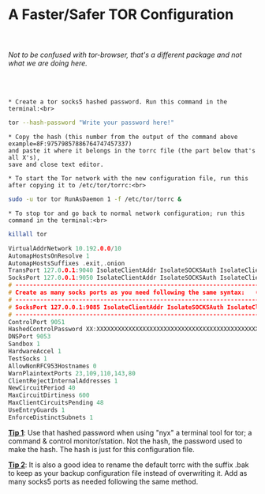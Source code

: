 <!-- markdownlint-disable -->
<h1>A Faster/Safer TOR Configuration</h1><br>

  <h6>Not to be confused with tor-browser, that's a different package and not what we are doing here.</h6><br>

    * Create a tor socks5 hashed password. Run this command in the terminal:<br>

  ```bash
  tor --hash-password "Write your password here!"
  ```

    * Copy the hash (this number from the output of the command above example=8F:97579857886764747457337)
    and paste it where it belongs in the torrc file (the part below that's all X's),
    save and close text editor.

    * To start the Tor network with the new configuration file, run this after copying it to /etc/tor/torrc:<br>

  ```bash
  sudo -u tor tor RunAsDaemon 1 -f /etc/tor/torrc &
  ```

    * To stop tor and go back to normal network configuration; run this command in the terminal:<br>

  ```bash
  killall tor
  ```

  ```h
  VirtualAddrNetwork 10.192.0.0/10
  AutomapHostsOnResolve 1
  AutomapHostsSuffixes .exit,.onion
  TransPort 127.0.0.1:9040 IsolateClientAddr IsolateSOCKSAuth IsolateClientProtocol IsolateDestPort IsolateDestAddr
  SocksPort 127.0.0.1:9050 IsolateClientAddr IsolateSOCKSAuth IsolateClientProtocol IsolateDestPort IsolateDestAddr
  # ------------------------------------------------------------------------------------------------------------------
  # Create as many socks ports as you need following the same syntax:   (Example following port 9050 above)
  # ------------------------------------------------------------------------------------------------------------------
  # SocksPort 127.0.0.1:9085 IsolateClientAddr IsolateSOCKSAuth IsolateClientProtocol IsolateDestPort IsolateDestAddr
  # ------------------------------------------------------------------------------------------------------------------
  ControlPort 9051
  HashedControlPassword XX:XXXXXXXXXXXXXXXXXXXXXXXXXXXXXXXXXXXXXXXXXXXXXXXXXXXXXXXXXXXXXXX
  DNSPort 9053
  Sandbox 1
  HardwareAccel 1
  TestSocks 1
  AllowNonRFC953Hostnames 0
  WarnPlaintextPorts 23,109,110,143,80
  ClientRejectInternalAddresses 1
  NewCircuitPeriod 40
  MaxCircuitDirtiness 600
  MaxClientCircuitsPending 48
  UseEntryGuards 1
  EnforceDistinctSubnets 1
  ```

  <u><b>Tip 1</b></u>: Use that hashed password when using "nyx" a terminal tool for tor; a command & control monitor/station. Not the hash, the password used to make the hash. The hash is just for this configuration file.<br>

  <u><b>Tip 2</b></u>: It is also a good idea to rename the default torrc with the suffix .bak to keep as your backup configuration file instead of overwriting it.
Add as many socks5 ports as needed following the same method.
